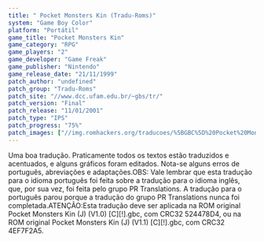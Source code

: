 ```yaml
---
title: " Pocket Monsters Kin (Tradu-Roms)"
system: "Game Boy Color"
platform: "Portátil"
game_title: "Pocket Monsters Kin"
game_category: "RPG"
game_players: "2"
game_developer: "Game Freak"
game_publisher: "Nintendo"
game_release_date: "21/11/1999"
patch_author: "undefined"
patch_group: "Tradu-Roms"
patch_site: "//www.dcc.ufam.edu.br/~gbs/tr/"
patch_version: "Final"
patch_release: "11/01/2001"
patch_type: "IPS"
patch_progress: "75%"
patch_images: ["//img.romhackers.org/traducoes/%5BGBC%5D%20Pocket%20Monsters%20Kin%20-%20Tradu-Roms%20-%201.png","//img.romhackers.org/traducoes/%5BGBC%5D%20Pocket%20Monsters%20Kin%20-%20Tradu-Roms%20-%202.png","//img.romhackers.org/traducoes/%5BGBC%5D%20Pocket%20Monsters%20Kin%20-%20Tradu-Roms%20-%203.png"]
---
```

Uma boa tradução. Praticamente todos os textos estão traduzidos e acentuados, e alguns gráficos foram editados. Nota-se alguns erros de português, abreviações e adaptações.OBS: Vale lembrar que esta tradução para o idioma português foi feita sobre a tradução para o idioma inglês, que, por sua vez, foi feita pelo grupo PR Translations. A tradução para o português parou porque a tradução do grupo PR Translations nunca foi completada.ATENÇÃO:Esta tradução deve ser aplicada na ROM original Pocket Monsters Kin (J) (V1.0) [C][!].gbc, com CRC32 524478D4, ou na ROM original Pocket Monsters Kin (J) (V1.1) [C][!].gbc, com CRC32 4EF7F2A5.